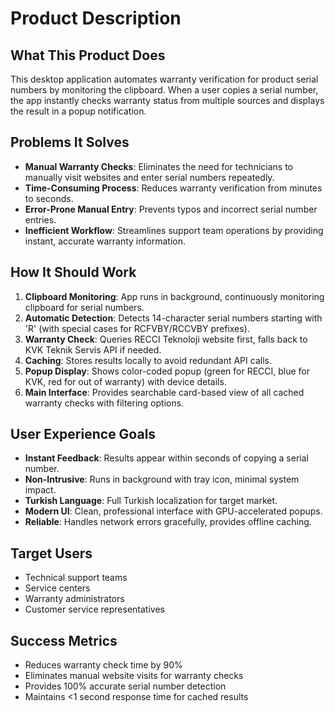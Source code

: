 # Product Description

## What This Product Does

This desktop application automates warranty verification for product serial numbers by monitoring the clipboard. When a user copies a serial number, the app instantly checks warranty status from multiple sources and displays the result in a popup notification.

## Problems It Solves

- **Manual Warranty Checks**: Eliminates the need for technicians to manually visit websites and enter serial numbers repeatedly.
- **Time-Consuming Process**: Reduces warranty verification from minutes to seconds.
- **Error-Prone Manual Entry**: Prevents typos and incorrect serial number entries.
- **Inefficient Workflow**: Streamlines support team operations by providing instant, accurate warranty information.

## How It Should Work

1. **Clipboard Monitoring**: App runs in background, continuously monitoring clipboard for serial numbers.
2. **Automatic Detection**: Detects 14-character serial numbers starting with 'R' (with special cases for RCFVBY/RCCVBY prefixes).
3. **Warranty Check**: Queries RECCI Teknoloji website first, falls back to KVK Teknik Servis API if needed.
4. **Caching**: Stores results locally to avoid redundant API calls.
5. **Popup Display**: Shows color-coded popup (green for RECCI, blue for KVK, red for out of warranty) with device details.
6. **Main Interface**: Provides searchable card-based view of all cached warranty checks with filtering options.

## User Experience Goals

- **Instant Feedback**: Results appear within seconds of copying a serial number.
- **Non-Intrusive**: Runs in background with tray icon, minimal system impact.
- **Turkish Language**: Full Turkish localization for target market.
- **Modern UI**: Clean, professional interface with GPU-accelerated popups.
- **Reliable**: Handles network errors gracefully, provides offline caching.

## Target Users

- Technical support teams
- Service centers
- Warranty administrators
- Customer service representatives

## Success Metrics

- Reduces warranty check time by 90%
- Eliminates manual website visits for warranty checks
- Provides 100% accurate serial number detection
- Maintains <1 second response time for cached results